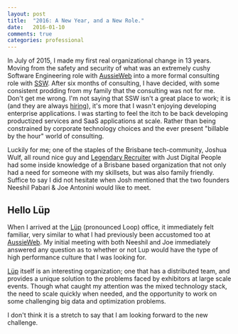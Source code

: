 ```yaml
---
layout: post
title:  "2016: A New Year, and a New Role."
date:   2016-01-10
comments: true
categories: professional
---
```


In July of 2015, I made my first real organizational change in 13 years. Moving from the safety and security of what was an extremely cushy Software Engineering role with [AussieWeb][aw] into a more formal consulting role with [SSW][ssw]. After six months of consulting, I have decided, with some consistent prodding from my family that the consulting was not for me. Don't get me wrong. I'm not saying that SSW isn't a great place to work; it is (and they are always [hiring](https://www.ssw.com.au/ssw/Employment/Employment.aspx)), it's more that I wasn't enjoying developing enterprise applications. I was starting to feel the itch to be back developing productized services and SaaS applications at scale. Rather than being constrained by corporate technology choices and the ever present "billable by the hour" world of consulting.

Luckily for me; one of the staples of the Brisbane tech-community, Joshua Wulf, all round nice guy and [Legendary Recruiter](https://www.linkedin.com/in/sitapati) with Just Digital People had some inside knowledge of a Brisbane based organization that not only had a need for someone with my skillsets, but was also family friendly. Suffice to say I did not hesitate when Josh mentioned that the two founders Neeshil Pabari & Joe Antonini would like to meet.

## Hello Lüp

When I arrived at the [Lüp][lup] (pronounced Loop) office, it immediately felt familiar, very similar to what I had previously been accustomed too at [AussieWeb][aw]. My initial meeting with both Neeshil and Joe immediately answered any question as to whether or not Lup would have the type of high performance culture that I was looking for.

[Lüp][lup] itself is an interesting organization; one that has a distributed team, and provides a unique solution to the problems faced by exhibitors at large scale events. Though what caught my attention was the mixed technology stack, the need to scale quickly when needed, and the opportunity to work on some challenging big data and optimization problems.

I don't think it is a stretch to say that I am looking forward to the new challenge. 

[aw]: https://www.aussieweb.com.au
[ssw]: https://www.ssw.com.au
[lup]: http://www.lup.com.au